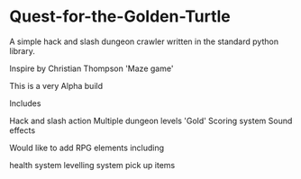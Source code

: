 # Quest-for-the-Golden-Turtle

A simple hack and slash dungeon crawler written in the standard python library. 

Inspire by  Christian Thompson 'Maze game' 

This is a very Alpha build 

Includes 

Hack and slash action 
Multiple dungeon levels 
'Gold' Scoring system
Sound effects 

Would like to add RPG elements including 

health system 
levelling system 
pick up items 



